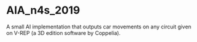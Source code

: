 # AIA_n4s_2019
A small AI implementation that outputs car movements on any circuit given on V-REP (a 3D edition software by Coppelia).  
